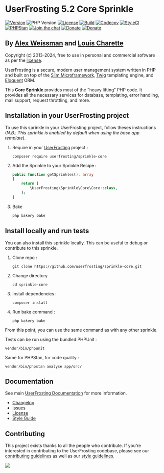 # UserFrosting 5.2 Core Sprinkle

[![Version](https://img.shields.io/github/v/release/userfrosting/sprinkle-core?include_prereleases)](https://github.com/userfrosting/sprinkle-core/releases)
![PHP Version](https://img.shields.io/badge/php-%5E8.1-brightgreen)
[![License](https://img.shields.io/badge/license-MIT-brightgreen.svg)](LICENSE.md)
[![Build](https://img.shields.io/github/actions/workflow/status/userfrosting/sprinkle-core/Build.yml?branch=5.2&logo=github)](https://github.com/userfrosting/sprinkle-core/actions)
[![Codecov](https://codecov.io/gh/userfrosting/sprinkle-core/branch/5.2/graph/badge.svg)](https://app.codecov.io/gh/userfrosting/sprinkle-core/branch/5.2)
[![StyleCI](https://github.styleci.io/repos/372359383/shield?branch=5.2&style=flat)](https://github.styleci.io/repos/372359383)
[![PHPStan](https://img.shields.io/github/actions/workflow/status/userfrosting/sprinkle-core/PHPStan.yml?branch=5.2&label=PHPStan)](https://github.com/userfrosting/sprinkle-core/actions/workflows/PHPStan.yml)
[![Join the chat](https://img.shields.io/badge/Chat-UserFrosting-brightgreen?logo=Rocket.Chat)](https://chat.userfrosting.com)
[![Donate](https://img.shields.io/badge/Open_Collective-Donate-blue?logo=Open%20Collective)](https://opencollective.com/userfrosting#backer)
[![Donate](https://img.shields.io/badge/Ko--fi-Donate-blue?logo=ko-fi&logoColor=white)](https://ko-fi.com/lcharette)

## By [Alex Weissman](https://alexanderweissman.com) and [Louis Charette](https://bbqsoftwares.com)

Copyright (c) 2013-2024, free to use in personal and commercial software as per the [license](LICENSE.md).

UserFrosting is a secure, modern user management system written in PHP and built on top of the [Slim Microframework](http://www.slimframework.com/), [Twig](http://twig.sensiolabs.org/) templating engine, and [Eloquent](https://laravel.com/docs/10.x/eloquent#introduction) ORM.

This **Core Sprinkle** provides most of the "heavy lifting" PHP code. It provides all the necessary services for database, templating, error handling, mail support, request throttling, and more.

## Installation in your UserFrosting project
To use this sprinkle in your UserFrosting project, follow theses instructions (*N.B.: This sprinkle is enabled by default when using the base app template*).

1. Require in your [UserFrosting](https://github.com/userfrosting/UserFrosting) project : 
    ```
    composer require userfrosting/sprinkle-core
    ```

2. Add the Sprinkle to your Sprinkle Recipe : 
    ```php
    public function getSprinkles(): array
    {
        return [
            \UserFrosting\Sprinkle\Core\Core::class,
        ];
    }
    ```

3. Bake
    ```bash
    php bakery bake
    ```

## Install locally and run tests
You can also install this sprinkle locally. This can be useful to debug or contribute to this sprinkle. 

1. Clone repo :
    ```
    git clone https://github.com/userfrosting/sprinkle-core.git
    ```
2. Change directory
    ```
    cd sprinkle-core
    ```
3. Install dependencies :
    ```
    composer install
    ```
4. Run bake command :
    ```
    php bakery bake
    ```

From this point, you can use the same command as with any other sprinkle. 

Tests can be run using the bundled PHPUnit :
```
vendor/bin/phpunit
```

Same for PHPStan, for code quality :
```
vendor/bin/phpstan analyse app/src/
```

## Documentation
See main [UserFrosting Documentation](https://learn.userfrosting.com) for more information.

- [Changelog](CHANGELOG.md)
- [Issues](https://github.com/userfrosting/UserFrosting/issues)
- [License](LICENSE.md)
- [Style Guide](https://github.com/userfrosting/.github/blob/main/.github/STYLE-GUIDE.md)

## Contributing

This project exists thanks to all the people who contribute. If you're interested in contributing to the UserFrosting codebase, please see our [contributing guidelines](https://github.com/userfrosting/UserFrosting/blob/5.2/.github/CONTRIBUTING.md) as well as our [style guidelines](.github/STYLE-GUIDE.md).

[![](https://opencollective.com/userfrosting/contributors.svg?width=890&button=true)](https://github.com/userfrosting/sprinkle-core/graphs/contributors)
